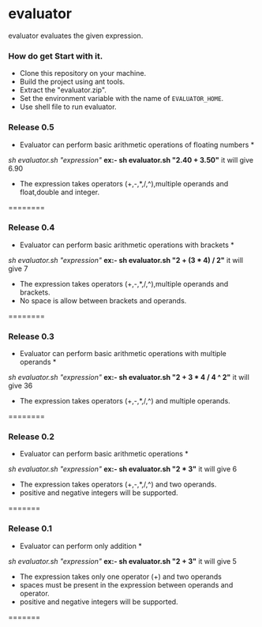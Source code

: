evaluator
=========
evaluator evaluates the given expression.

### How do get Start with it.
* Clone this repository on your machine.
* Build the project using ant tools.
* Extract the "evaluator.zip".
* Set the environment variable with the name of `EVALUATOR_HOME`.
* Use shell file to run evaluator.


### Release 0.5
* Evaluator can perform basic arithmetic operations of floating numbers *

*sh evaluator.sh "expression"*
**ex:- sh evaluator.sh "2.40 + 3.50"**
it will give 6.90

* The expression takes operators (+,-,*,/,^),multiple operands and float,double and integer.

========


### Release 0.4
* Evaluator can perform basic arithmetic operations with brackets *

*sh evaluator.sh "expression"*
**ex:- sh evaluator.sh "2 + (3 * 4) / 2"**
it will give 7

* The expression takes operators (+,-,*,/,^),multiple operands and brackets.
* No space is allow between brackets and operands.

========
### Release 0.3
* Evaluator can perform basic arithmetic operations with multiple operands *

*sh evaluator.sh "expression"*
**ex:- sh evaluator.sh "2 + 3 * 4 / 4 ^ 2"**
it will give 36

* The expression takes operators (+,-,*,/,^) and multiple operands.

========

### Release 0.2
* Evaluator can perform basic arithmetic operations *

*sh evaluator.sh "expression"*
**ex:- sh evaluator.sh "2 * 3"**
it will give 6

* The expression takes operators (+,-,*,/,^) and two operands.
* positive and negative integers will be supported.

=======
### Release 0.1
* Evaluator can perform only addition *

*sh evaluator.sh "expression"*
**ex:- sh evaluator.sh "2 + 3"**
it will give 5

* The expression takes only one operator (+) and two operands
* spaces must be present in the expression between operands and operator.
* positive and negative integers will be supported.

=======

